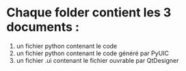 # Chaque folder contient les 3 documents :
1. un fichier python contenant le code 
2. un fichier python contenant le code généré par PyUIC
3. un fichier .ui contenant le fichier ouvrable par QtDesigner
